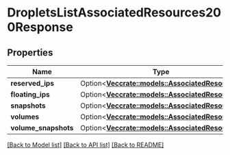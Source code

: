 # DropletsListAssociatedResources200Response

## Properties

Name | Type | Description | Notes
------------ | ------------- | ------------- | -------------
**reserved_ips** | Option<[**Vec<crate::models::AssociatedResource>**](associated_resource.md)> |  | [optional]
**floating_ips** | Option<[**Vec<crate::models::AssociatedResource>**](associated_resource.md)> |  | [optional]
**snapshots** | Option<[**Vec<crate::models::AssociatedResource>**](associated_resource.md)> |  | [optional]
**volumes** | Option<[**Vec<crate::models::AssociatedResource>**](associated_resource.md)> |  | [optional]
**volume_snapshots** | Option<[**Vec<crate::models::AssociatedResource>**](associated_resource.md)> |  | [optional]

[[Back to Model list]](../README.md#documentation-for-models) [[Back to API list]](../README.md#documentation-for-api-endpoints) [[Back to README]](../README.md)


